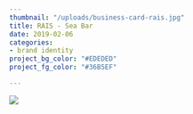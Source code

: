 ```yaml
---
thumbnail: "/uploads/business-card-rais.jpg"
title: RAIS - Sea Bar
date: 2019-02-06
categories:
- brand identity
project_bg_color: "#EDEDED"
project_fg_color: "#36B5EF"

---
```

![](/uploads/cody-davis-253925-unsplash.jpg)